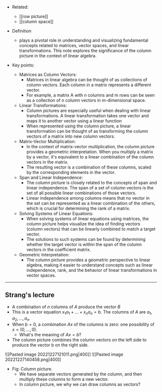 - Related:
	- [[row picture]]
	- [[column space]]

- Definition
	- plays a pivotal role in understanding and visualizing fundamental concepts related to matrices, vector spaces, and linear transformations. This note explores the significance of the column picture in the context of linear algebra.
- Key points:
	- Matrices as Column Vectors:
		- Matrices in linear algebra can be thought of as collections of column vectors. Each column in a matrix represents a different vector.
		- For example, a matrix A with n columns and m rows can be seen as a collection of n column vectors in m-dimensional space.
	- Linear Transformations:
		- Column pictures are especially useful when dealing with linear transformations. A linear transformation takes one vector and maps it to another vector using a linear function
		- When represented using the column picture, a linear transformation can be thought of as transforming the column vectors of a matrix into new column vectors.
	- Matrix-Vector Multiplication:
		- In the context of matrix-vector multiplication, the column picture provides a geometric interpretation. When you multiply a matrix by a vector, it's equivalent to a linear combination of the column vectors in the matrix.
		- The resulting vector is a combination of these columns, scaled by the corresponding elements in the vector.
	- Span and Linear Independence:
		- The column picture is closely related to the concepts of span and linear independence. The span of a set of column vectors is the set of all possible linear combinations of those vectors.
		- Linear independence among columns means that no vector in the set can be represented as a linear combination of the others, which is crucial for determining the rank of a matrix.
	- Solving Systems of Linear Equations:
		- When solving systems of linear equations using matrices, the column picture helps visualize the idea of finding vectors (column vectors) that can be linearly combined to match a target vector.
		- The solutions to such systems can be found by determining whether the target vector is within the span of the column vectors in the coefficient matrix.
	- Geometric Interpretation:
		- The column picture provides a geometric perspective to linear algebra, making it easier to understand concepts such as linear independence, rank, and the behavior of linear transformations in vector spaces.

---
## Strang's lecture

- A combination of $n$ columns of $A$ produce the vector $B$
- This is a vector equation $x_1a_1 + \dots + x_na_n = b$. The columns of $A$ are $a_1, a_2, \dots, a_n$.
- When $b=0$, a combination $Ax$ of the columns is zero: one possibility of $x = (0, \dots, 0)$.
	- What's the meaning of $Ax = b$?
- The column picture combines the column vectors on the left side to produce the vector b on the right side. 



![[Pasted image 20221227121011.png|400]]
![[Pasted image 20221227140458.png|400]]
- Fig: Column picture. 
	- We have separate vectors generated by the column, and then multiply these columns to form a new vector. 
	- In column picture, we why we can draw columns as vectors?
